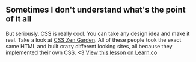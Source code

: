 

## Sometimes I don't understand what's the point of it all

But seriously, CSS is really cool. You can take any design idea and make it real. Take a look at [CSS Zen Garden](http://www.csszengarden.com/). All of these people took the exact same HTML and built crazy different looking sites, all because they implemented their own CSS. <3
<a href='https://learn.co/lessons/hs-css-keep-it-real' data-visibility='hidden'>View this lesson on Learn.co</a>
